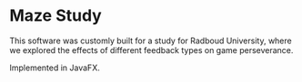 # Maze Study
This software was customly built for a study for Radboud University, where we explored the effects of different feedback types on game perseverance.

Implemented in JavaFX.
